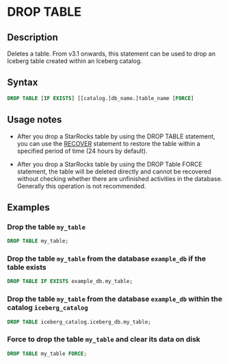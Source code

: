 # DROP TABLE

## Description

Deletes a table. From v3.1 onwards, this statement can be used to drop an Iceberg table created within an Iceberg catalog.

## Syntax

```SQL
DROP TABLE [IF EXISTS] [[catalog.]db_name.]table_name [FORCE]
```

## Usage notes

- After you drop a StarRocks table by using the DROP TABLE statement, you can use the [RECOVER](../data-definition/RECOVER.md) statement to restore the table within a specified period of time (24 hours by default).

- After you drop a StarRocks table by using the DROP Table FORCE statement, the table will be deleted directly and cannot be recovered without checking whether there are unfinished activities in the database. Generally this operation is not recommended.

## Examples

### Drop the table `my_table`

```SQL
DROP TABLE my_table;
```

### Drop the table `my_table` from the database `example_db` if the table exists

```SQL
DROP TABLE IF EXISTS example_db.my_table;
```

### Drop the table `my_table` from the database `example_db` within the catalog `iceberg_catalog`

```SQL
DROP TABLE iceberg_catalog.iceberg_db.my_table;
```

### Force to drop the table `my_table` and clear its data on disk

```SQL
DROP TABLE my_table FORCE;
```
